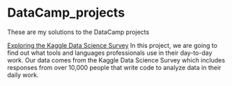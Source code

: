 # DataCamp_projects

These are my solutions to the DataCamp projects

[Exploring the Kaggle Data Science Survey](https://github.com/Baroj-MoU/DataCamp_projects/tree/main/R/Exploring%20the%20Kaggle%20Data%20Science%20Survey)
In this project, we are going to find out what tools and languages professionals use in their day-to-day work. Our data comes from the Kaggle Data Science Survey which includes responses from over 10,000 people that write code to analyze data in their daily work.

